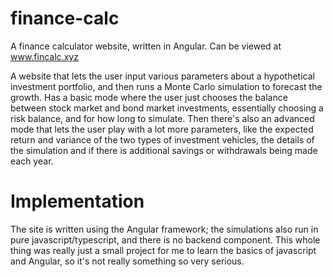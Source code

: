 # finance-calc
A finance calculator website, written in Angular. 
Can be viewed at www.fincalc.xyz 

A website that lets the user input various parameters about a hypothetical investment portfolio, and then runs a Monte Carlo simulation to forecast the growth. 
Has a basic mode where the user just chooses the balance between stock market and bond market investments, essentially choosing a risk balance, and for how long to simulate. 
Then there's also an advanced mode that lets the user play with a lot more parameters, like the expected return and variance of the two types of investment vehicles, the details of the simulation and if there is additional savings or withdrawals being made each year. 


# Implementation
The site is written using the Angular framework; the simulations also run in pure javascript/typescript, and there is no backend component. 
This whole thing was really just a small project for me to learn the basics of javascript and Angular, so it's not really something so very serious. 
